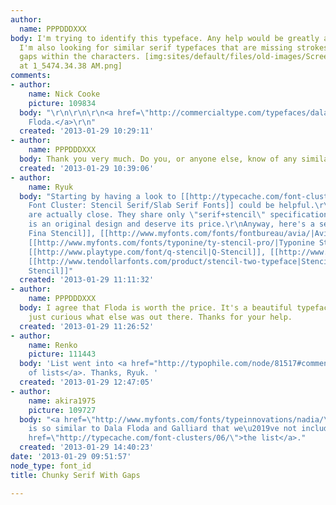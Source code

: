 ```yaml
---
author:
  name: PPPDDDXXX
body: I'm trying to identify this typeface. Any help would be greatly appreciated.
  I'm also looking for similar serif typefaces that are missing strokes or have similar
  gaps within the characters. [img:sites/default/files/old-images/Screen Shot 2013-01-29
  at 1_5474.34.38 AM.png]
comments:
- author:
    name: Nick Cooke
    picture: 109834
  body: "\r\n\r\n\r\n<a href=\"http://commercialtype.com/typefaces/dala_floda\">Dala
    Floda.</a>\r\n"
  created: '2013-01-29 10:29:11'
- author:
    name: PPPDDDXXX
  body: Thank you very much. Do you, or anyone else, know of any similar typefaces?
  created: '2013-01-29 10:39:06'
- author:
    name: Ryuk
  body: "Starting by having a look to [[http://typecache.com/font-clusters/06/|Typecache
    Font Cluster: Stencil Serif/Slab Serif Fonts]] could be helpful.\r\nNone of them
    are actually close. They share only \"serif+stencil\" specifications. Dala Floda
    is an original design and deserve its price.\r\nAnyway, here's a selection: [[http://www.myfonts.com/fonts/applyinteractive/caslon-fina-stencil/|Caslon
    Fina Stencil]], [[http://www.myfonts.com/fonts/fontbureau/avia/|Avia]], [[http://www.myfonts.com/fonts/typeinnovations/nadia/|Nadia]],
    [[http://www.myfonts.com/fonts/typonine/ty-stencil-pro/|Typonine Stencil Pro]],
    [[http://www.playtype.com/font/q-stencil|Q-Stencil]], [[http://www.fontshop.com/fonts/singles/gestalten/sensaway_pro_heavy/|Sensaway]],
    [[http://www.tendollarfonts.com/product/stencil-two-typeface|Stencil Two]], [[http://www.myfonts.com/fonts/jnlevine/de-vinne-stencil/|DeVinne
    Stencil]]"
  created: '2013-01-29 11:11:32'
- author:
    name: PPPDDDXXX
  body: I agree that Floda is worth the price. It's a beautiful typeface, but I was
    just curious what else was out there. Thanks for your help.
  created: '2013-01-29 11:26:52'
- author:
    name: Renko
    picture: 111443
  body: 'List went into <a href="http://typophile.com/node/81517#comment-541346">list
    of lists</a>. Thanks, Ryuk. '
  created: '2013-01-29 12:47:05'
- author:
    name: akira1975
    picture: 109727
  body: "<a href=\"http://www.myfonts.com/fonts/typeinnovations/nadia/\">Nadia</a>
    is so similar to Dala Floda and Galliard that we\u2019ve not included it in <a
    href=\"http://typecache.com/font-clusters/06/\">the list</a>."
  created: '2013-01-29 14:40:23'
date: '2013-01-29 09:51:57'
node_type: font_id
title: Chunky Serif With Gaps

---
```

